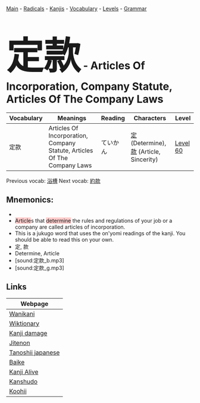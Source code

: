 <style> bigfont {font-size: 100px}</style>
[Main](../README.md) -
[Radicals](../radicals.md) -
[Kanjis](../kanjis.md) -
[Vocabulary](../vocabulary.md) -
[Levels](../levels.md) -
[Grammar](../grammar.md)
# <bigfont> 定款</bigfont> - Articles Of Incorporation, Company Statute, Articles Of The Company Laws 

| Vocabulary | Meanings | Reading | Characters | Level |
| --- | --- | --- | --- | --- |
| 定款 | Articles Of Incorporation, Company Statute, Articles Of The Company Laws | ていかん |  [定](../kanjis/定.md) (Determine), [款](../kanjis/款.md) (Article, Sincerity) | [Level 60](../levels/wk_level60.md) |

Previous vocab: [浴槽](浴槽.md) Next vocab: [約款](約款.md) 

## Mnemonics:

* 
* <span style="background-color:#ffcccb"> Article</span>s that <span style="background-color:#ffcccb"> determine</span> the rules and regulations of your job or a company are called articles of incorporation.
* This is a jukugo word that uses the on'yomi readings of the kanji. You should be able to read this on your own.
* 定, 款
* Determine, Article
* [sound:定款_b.mp3]
* [sound:定款_g.mp3]


## Links 

| Webpage |
| --- |
| [Wanikani          ](https://www.wanikani.com/kanji/定款) |
| [Wiktionary        ](https://en.wiktionary.org/wiki/定款) |
| [Kanji damage      ](http://www.kanjidamage.com/kanji/search?utf8=✓&q=定款) |
| [Jitenon           ](https://jitenon.com/kanji/定款) |
| [Tanoshii japanese ](https://www.tanoshiijapanese.com/dictionary/kanji.cfm?k=定款) |
| [Baike             ](https://baike.baidu.com/item/定款) |
| [Kanji Alive       ](https://app.kanjialive.com/定款) |
| [Kanshudo          ](https://www.kanshudo.com/searchmn?q=定款) |
| [Koohii            ](https://kanji.koohii.com/study/kanji/定款) |
